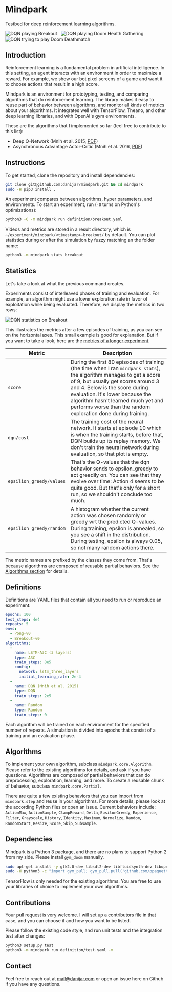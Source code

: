 Mindpark
========

Testbed for deep reinforcement learning algorithms.

![DQN playing Breakout](http://imgur.com/zmwTvUx.gif)&nbsp;&nbsp;
![DQN playing Doom Health Gathering](http://imgur.com/ADsdHUM.gif)&nbsp;&nbsp;
![DQN trying to play Doom Deathmatch](http://imgur.com/WKDVGtx.gif)

## Introduction

Reinforcement learning is a fundamental problem in artificial intelligence. In
this setting, an agent interacts with an environment in order to maximize a
reward. For example, we show our bot pixel screens of a game and want it to
choose actions that result in a high score.

Mindpark is an environment for prototyping, testing, and comparing algorithms
that do reinforcement learning. The library makes it easy to reuse part of
behavior between algorithms, and monitor all kinds of metrics about your
algorithms. It integrates well with TensorFlow, Theano, and other deep learning
libraries, and with OpenAI's gym environments.

These are the algorithms that I implemented so far (feel free to contribute to
this list):

- Deep Q-Network (Mnih et al. 2015, [PDF][dqn-paper])
- Asynchronous Advantage Actor-Critic (Mnih et al. 2016, [PDF][a3c-paper])

[dqn-paper]: https://storage.googleapis.com/deepmind-data/assets/papers/DeepMindNature14236Paper.pdf
[a3c-paper]: https://arxiv.org/pdf/1602.01783v2.pdf

## Instructions

To get started, clone the repository and install dependencies:

```sh
git clone git@github.com:danijar/mindpark.git && cd mindpark
sudo -H pip3 install .
```

An experiment compares between algorithms, hyper parameters, and environments.
To start an experiment, run (`-O` turns on Python's optimizations):

```sh
python3 -O -m mindpark run definition/breakout.yaml
```

Videos and metrics are stored in a result directory, which is
`~/experiment/mindpark/<timestamp>-breakout/` by default. You can plot
statistics during or after the simulation by fuzzy matching an the folder name:

```sh
python3 -m mindpark stats breakout
```

## Statistics

Let's take a look at what the previous command creates.

Experiments consist of interleaved phases of training and evaluation. For
example, an algorithm might use a lower exploration rate in favor of
exploitation while being evaluated. Therefore, we display the metrics in two
rows:

![DQN statistics on Breakout](http://i.imgur.com/eh1K0Zl.png)

This illustrates the metrics after a few episodes of training, as you can see
on the horizontal axes. This small example is good for explanation. But if you
want to take a look, here are the [metrics of a longer
experiment][metrics-long].

| Metric | Description |
| ------ | ----------- |
| `score` | During the first 80 episodes of training (the time when I ran `mindpark stats`), the algorithm manages to get a score of 9, but usually get scores around 3 and 4. Below is the score during evaluation. It's lower because the algorithm hasn't learned much yet and performs worse than the random exploration done during training. |
| `dqn/cost` | The training cost of the neural network. It starts at episode 10 which is when the training starts, before that, DQN builds up its replay memory. We don't train the neural network during evaluation, so that plot is empty. |
| `epsilion_greedy/values` | That's the Q-values that the dqn behavior sends to epsilon_greedy to act greedily on. You can see that they evolve over time: Action 4 seems to be quite good. But that's only for a short run, so we shouldn't conclude too much. |
| `epsilion_greedy/random` | A histogram whether the current action was chosen randomly or greedy wrt the predicted Q-values. During training, epsilon is annealed, so you see a shift in the distribution. During testing, epsilon is always 0.05, so not many random actions there. |

The metric names are prefixed by the classes they come from. That's because
algorithms are composed of reusable partial behaviors. See the [Algorithms
section](#algorithms) for details.

[metrics-long]: http://i.imgur.com/qZBR7nB.png

## Definitions

Definitions are YAML files that contain all you need to run or reproduce an
experiment:

```yaml
epochs: 100
test_steps: 4e4
repeats: 5
envs:
  - Pong-v0
  - Breakout-v0
algorithms:
  -
    name: LSTM-A3C (3 layers)
    type: A3C
    train_steps: 8e5
    config:
      network: lstm_three_layers
      initial_learning_rate: 2e-4
  -
    name: DQN (Mnih et al. 2015)
    type: DQN
    train_steps: 2e5
  -
    name: Random
    type: Random
    train_steps: 0
```

Each algorithm will be trained on each environment for the specified number of
repeats. A simulation is divided into epochs that consist of a training and an
evaluation phase.

## Algorithms

To implement your own algorithm, subclass `mindpark.core.Algorithm`. Please
refer to the existing algorithms for details, and ask if you have questions.
Algorithms are composed of partial behaviors that can do preprocessing,
exploration, learning, and more. To create a reusable chunk of behavior,
subclass `mindpark.core.Partial`.

There are quite a few existing behaviors that you can import from
`mindpark.step` and reuse in your algorithms. For more details, please look at
the according Python files or open an issue. Current behaviors include:
`ActionMax`, `ActionSample`, `ClampReward`, `Delta`, `EpsilonGreedy`,
`Experience`, `Filter`, `Grayscale`, `History`, `Identity`, `Maximum`,
`Normalize`, `Random`, `RandomStart`, `Resize`, `Score`, `Skip`, `Subsample`.

## Dependencies

Mindpark is a Python 3 package, and there are no plans to support Python 2 from
my side. Please install `gym_doom` manually.

```sh
sudo apt-get install -y gtk2.0-dev libsdl2-dev libfluidsynth-dev libopenal-dev libboost-all-dev
sudo -H python3 -c "import gym_pull; gym_pull.pull('github.com/ppaquette/gym-doom')"
```

TensorFlow is only needed for the existing algorithms. You are free to use your
libraries of choice to implement your own algorithms.

## Contributions

Your pull request is very welcome. I will set up a contributors file in that
case, and you can choose if and how you want to be listed.

Please follow the existing code style, and run unit tests and the integration
test after changes:

```sh
python3 setup.py test
python3 -m mindpark run definition/test.yaml -x
```

## Contact

Feel free to reach out at [mail@danijar.com](mailto:mail@danijar.com) or open
an issue here on Github if you have any questions.
